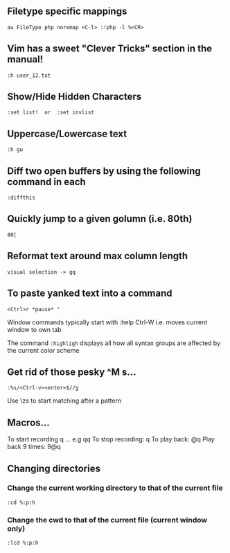 ## Filetype specific mappings

	au FileType php noremap <C-l> :!php -l %<CR>


## Vim has a sweet "Clever Tricks" section in the manual!

	:h user_12.txt

## Show/Hide Hidden Characters

	:set list!  or  :set invlist

## Uppercase/Lowercase text

	:h gu

## Diff two open buffers by using the following command in each

	:diffthis

## Quickly jump to a given golumn (i.e. 80th)

	80| 

## Reformat text around max column length

	visual selection -> gq

## To paste yanked text into a command

	<Ctrl>r *pause* "

Window commands typically start with <C-w> :help Ctrl-W
i.e. <C-w><Shift-t> moves current window to own tab

The command `:highligh` displays all how all syntax groups are affected by the
current color scheme

## Get rid of those pesky ^M s...

	:%s/<Ctrl-v><enter>$//g

Use \zs to start matching after a pattern

## Macros...

To start recording q<char> ... e.g qq
To stop recording: q
To play back: @q
Play back 9 times: 9@q

## Changing directories

### Change the current working directory to that of the current file

	:cd %:p:h

### Change the cwd to that of the current file (current window only)

	:lcd %:p:h

